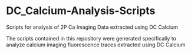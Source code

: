 # DC_Calcium-Analysis-Scripts
Scripts for analysis of 2P Ca Imaging Data extracted using DC Calcium

The scripts contained in this repository were generated specifically to analyze calcium imaging fluorescence traces extracted using DC Calcium
